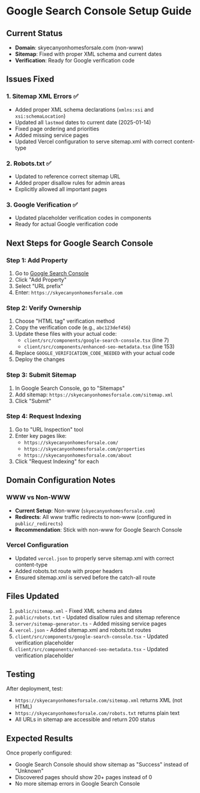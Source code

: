 # Google Search Console Setup Guide

## Current Status
- **Domain**: skyecanyonhomesforsale.com (non-www)
- **Sitemap**: Fixed with proper XML schema and current dates
- **Verification**: Ready for Google verification code

## Issues Fixed

### 1. Sitemap XML Errors ✅
- Added proper XML schema declarations (`xmlns:xsi` and `xsi:schemaLocation`)
- Updated all `lastmod` dates to current date (2025-01-14)
- Fixed page ordering and priorities
- Added missing service pages
- Updated Vercel configuration to serve sitemap.xml with correct content-type

### 2. Robots.txt ✅
- Updated to reference correct sitemap URL
- Added proper disallow rules for admin areas
- Explicitly allowed all important pages

### 3. Google Verification ✅
- Updated placeholder verification codes in components
- Ready for actual Google verification code

## Next Steps for Google Search Console

### Step 1: Add Property
1. Go to [Google Search Console](https://search.google.com/search-console)
2. Click "Add Property"
3. Select "URL prefix"
4. Enter: `https://skyecanyonhomesforsale.com`

### Step 2: Verify Ownership
1. Choose "HTML tag" verification method
2. Copy the verification code (e.g., `abc123def456`)
3. Update these files with your actual code:
   - `client/src/components/google-search-console.tsx` (line 7)
   - `client/src/components/enhanced-seo-metadata.tsx` (line 153)
4. Replace `GOOGLE_VERIFICATION_CODE_NEEDED` with your actual code
5. Deploy the changes

### Step 3: Submit Sitemap
1. In Google Search Console, go to "Sitemaps"
2. Add sitemap: `https://skyecanyonhomesforsale.com/sitemap.xml`
3. Click "Submit"

### Step 4: Request Indexing
1. Go to "URL Inspection" tool
2. Enter key pages like:
   - `https://skyecanyonhomesforsale.com/`
   - `https://skyecanyonhomesforsale.com/properties`
   - `https://skyecanyonhomesforsale.com/about`
3. Click "Request Indexing" for each

## Domain Configuration Notes

### WWW vs Non-WWW
- **Current Setup**: Non-www (`skyecanyonhomesforsale.com`)
- **Redirects**: All www traffic redirects to non-www (configured in `public/_redirects`)
- **Recommendation**: Stick with non-www for Google Search Console

### Vercel Configuration
- Updated `vercel.json` to properly serve sitemap.xml with correct content-type
- Added robots.txt route with proper headers
- Ensured sitemap.xml is served before the catch-all route

## Files Updated

1. `public/sitemap.xml` - Fixed XML schema and dates
2. `public/robots.txt` - Updated disallow rules and sitemap reference
3. `server/sitemap-generator.ts` - Added missing service pages
4. `vercel.json` - Added sitemap.xml and robots.txt routes
5. `client/src/components/google-search-console.tsx` - Updated verification placeholder
6. `client/src/components/enhanced-seo-metadata.tsx` - Updated verification placeholder

## Testing

After deployment, test:
- `https://skyecanyonhomesforsale.com/sitemap.xml` returns XML (not HTML)
- `https://skyecanyonhomesforsale.com/robots.txt` returns plain text
- All URLs in sitemap are accessible and return 200 status

## Expected Results

Once properly configured:
- Google Search Console should show sitemap as "Success" instead of "Unknown"
- Discovered pages should show 20+ pages instead of 0
- No more sitemap errors in Google Search Console
